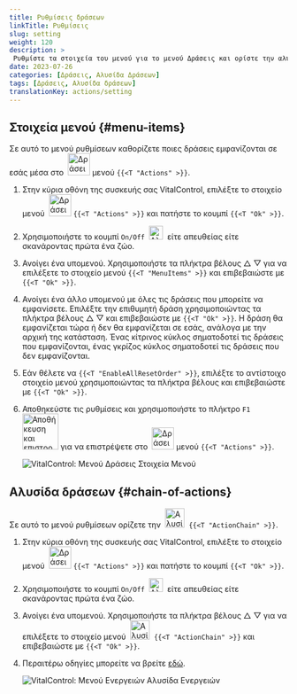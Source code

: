 ```yaml
---
title: Ρυθμίσεις δράσεων
linkTitle: Ρυθμίσεις
slug: setting
weight: 120
description: >
 Ρυθμίστε τα στοιχεία του μενού για το μενού Δράσεις και ορίστε την αλυσίδα δράσεων
date: 2023-07-26
categories: [Δράσεις, Αλυσίδα Δράσεων]
tags: [Δράσεις, Αλυσίδα δράσεων]
translationKey: actions/setting
---
```

## Στοιχεία μενού {#menu-items}

Σε αυτό το μενού ρυθμίσεων καθορίζετε ποιες δράσεις εμφανίζονται σε εσάς μέσα στο &nbsp;<img src="/icons/actions.svg" width="40" align="bottom" alt="Δράσεις" /> μενού `{{<T "Actions" >}}`.

1. Στην κύρια οθόνη της συσκευής σας VitalControl, επιλέξτε το στοιχείο μενού &nbsp;<img src="/icons/actions.svg" width="40" align="bottom" alt="Δράσεις" /> `{{<T "Actions" >}}` και πατήστε το κουμπί `{{<T "Ok" >}}`.

2. Χρησιμοποιήστε το κουμπί `On/Off` &nbsp;<img src="/icons/gear.svg" width="25" align="bottom" alt="Αλυσίδα δράσεων" />&nbsp; είτε απευθείας είτε σκανάροντας πρώτα ένα ζώο.

3. Ανοίγει ένα υπομενού. Χρησιμοποιήστε τα πλήκτρα βέλους △ ▽ για να επιλέξετε το στοιχείο μενού `{{<T "MenuItems" >}}` και επιβεβαιώστε με `{{<T "Ok" >}}`.

4. Ανοίγει ένα άλλο υπομενού με όλες τις δράσεις που μπορείτε να εμφανίσετε. Επιλέξτε την επιθυμητή δράση χρησιμοποιώντας τα πλήκτρα βέλους △ ▽ και επιβεβαιώστε με `{{<T "Ok" >}}`. Η δράση θα εμφανίζεται τώρα ή δεν θα εμφανίζεται σε εσάς, ανάλογα με την αρχική της κατάσταση. Ένας κίτρινος κύκλος σηματοδοτεί τις δράσεις που εμφανίζονται, ένας γκρίζος κύκλος σηματοδοτεί τις δράσεις που δεν εμφανίζονται.

5. Εάν θέλετε να `{{<T "EnableAllResetOrder" >}}`, επιλέξτε το αντίστοιχο στοιχείο μενού χρησιμοποιώντας τα πλήκτρα βέλους και επιβεβαιώστε με `{{<T "Ok" >}}`.

6. Αποθηκεύστε τις ρυθμίσεις και χρησιμοποιήστε το πλήκτρο `F1` &nbsp;<img src="/icons/footer/save_exit.svg" width="65" align="bottom" alt="Αποθήκευση και επιστροφή" /> για να επιστρέψετε στο &nbsp;<img src="/icons/actions.svg" width="40" align="bottom" alt="Δράσεις" /> μενού `{{<T "Actions" >}}`.

    ![VitalControl: Μενού Δράσεις Στοιχεία Μενού](../images/menu.png "Στοιχεία Μενού")

## Αλυσίδα δράσεων {#chain-of-actions}

Σε αυτό το μενού ρυθμίσεων ορίζετε την &nbsp;<img src="/icons/actions/action-chain.svg" width="35" align="bottom" alt="Αλυσίδα δράσεων" />&nbsp; `{{<T "ActionChain" >}}`.

1. Στην κύρια οθόνη της συσκευής σας VitalControl, επιλέξτε το στοιχείο μενού &nbsp;<img src="/icons/actions.svg" width="40" align="bottom" alt="Δράσεις" /> `{{<T "Actions" >}}` και πατήστε το κουμπί `{{<T "Ok" >}}`.

2. Χρησιμοποιήστε το κουμπί `On/Off` &nbsp;<img src="/icons/gear.svg" width="25" align="bottom" alt="Αλυσίδα ενεργειών" />&nbsp; είτε απευθείας είτε σκανάροντας πρώτα ένα ζώο.

3. Ανοίγει ένα υπομενού. Χρησιμοποιήστε τα πλήκτρα βέλους △ ▽ για να επιλέξετε το στοιχείο μενού &nbsp;<img src="/icons/actions/action-chain.svg" width="35" align="bottom" alt="Αλυσίδα ενεργειών" />&nbsp; `{{<T "ActionChain" >}}` και επιβεβαιώστε με `{{<T "Ok" >}}`.

4. Περαιτέρω οδηγίες μπορείτε να βρείτε [εδώ](/el/docs/chain-of-actions/#set-chain-of-actions).

    ![VitalControl: Μενού Ενεργειών Αλυσίδα Ενεργειών](../images/chainofactions.png "Αλυσίδα Ενεργειών")
